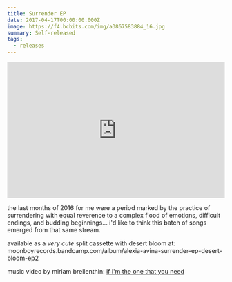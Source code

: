 ```yaml
---
title: Surrender EP
date: 2017-04-17T00:00:00.000Z
image: https://f4.bcbits.com/img/a3867583884_16.jpg
summary: Self-released
tags:
  - releases
---
```

<iframe style="border: 0; width: 100%; height: 316px;" src="https://bandcamp.com/EmbeddedPlayer/album=4096772190/size=large/bgcol=ffffff/linkcol=B1B4C3/artwork=small/transparent=true/" seamless><a href="http://alexiaavina.bandcamp.com/album/surrender-ep">Surrender EP by Alexia Avina</a></iframe>

the last months of 2016 for me were a period marked by the practice of surrendering with equal reverence to a complex flood of emotions, difficult endings, and budding beginnings... i'd like to think this batch of songs emerged from that same stream.

available as a  *very cute* split cassette with desert bloom at:
moonboyrecords.bandcamp.com/album/alexia-avina-surrender-ep-desert-bloom-ep2

music video by miriam brellenthin:
[if i'm the one that you need](vimeo.com/208019108)